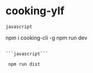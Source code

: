 # cooking-ylf

```javascript```

 npm i cooking-cli -g
 npm run dev

```

```javascript```

 npm run dist

```
